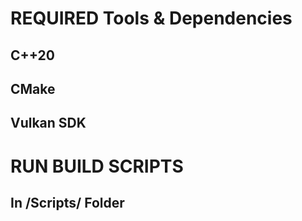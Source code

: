 # REQUIRED Tools & Dependencies
## C++20
## CMake
## Vulkan SDK

# RUN BUILD SCRIPTS
## In /Scripts/ Folder
